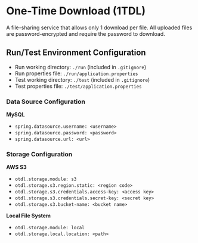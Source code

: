 # One-Time Download (1TDL)

A file-sharing service that allows only 1 download per file. All uploaded files are password-encrypted and require the
password to download.

## Run/Test Environment Configuration

* Run working directory: `./run` (included in `.gitignore`)
* Run properties file: `./run/application.properties`
* Test working directory: `./test` (included in `.gitignore`)
* Test properties file: `./test/application.properties`

### Data Source Configuration

**MySQL**

* `spring.datasource.username: <username>`
* `spring.datasource.password: <password>`
* `spring.datasource.url: <url>`

### Storage Configuration

**AWS S3**

* `otdl.storage.module: s3`
* `otdl.storage.s3.region.static: <region code>`
* `otdl.storage.s3.credentials.access-key: <access key>`
* `otdl.storage.s3.credentials.secret-key: <secret key>`
* `otdl.storage.s3.bucket-name: <bucket name>`

**Local File System**

* `otdl.storage.module: local`
* `otdl.storage.local.location: <path>`